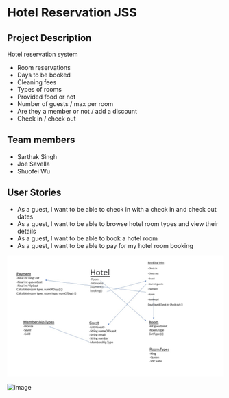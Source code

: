 # Hotel Reservation JSS

## Project Description

Hotel reservation system 

- Room reservations
- Days to be booked 
- Cleaning fees
- Types of rooms 
- Provided food or not
- Number of guests / max per room 
- Are they a member or not / add a discount
- Check in / check out 

## Team members

- Sarthak Singh
- Joe Savella
- Shuofei Wu

## User Stories

- As a guest, I want to be able to check in with a check in and check out dates
- As a guest, I want to be able to browse hotel room types and view their details
- As a guest, I want to be able to book a hotel room
- As a guest, I want to be able to pay for my hotel room booking


![image](images/UMLv1_3.jpg)

![image](images/HotelReservationJSSUML.jpg)
